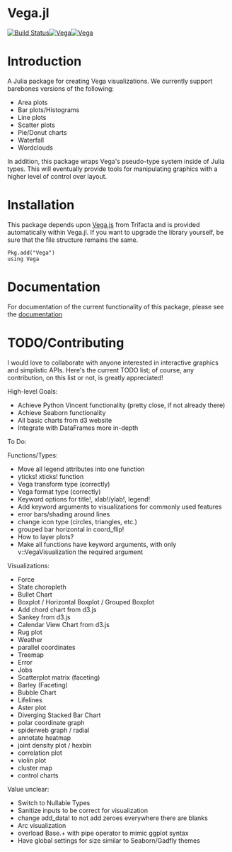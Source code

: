 Vega.jl
=======
[![Build Status](https://travis-ci.org/johnmyleswhite/Vega.jl.svg?branch=master)](https://travis-ci.org/johnmyleswhite/Vega.jl)[![Vega](http://pkg.julialang.org/badges/Vega_0.3.svg)](http://pkg.julialang.org/?pkg=Vega&ver=0.3)[![Vega](http://pkg.julialang.org/badges/Vega_0.4.svg)](http://pkg.julialang.org/?pkg=Vega&ver=0.4)

# Introduction

A Julia package for creating Vega visualizations. We currently support barebones versions of the following:

* Area plots
* Bar plots/Histograms
* Line plots
* Scatter plots
* Pie/Donut charts
* Waterfall
* Wordclouds

In addition, this package wraps Vega's pseudo-type system inside of Julia types. This will eventually provide tools for manipulating graphics with a higher level of control over layout.

# Installation

This package depends upon [Vega.js](https://github.com/trifacta/vega) from Trifacta and is provided automatically within Vega.jl. If you want to upgrade the library yourself, be sure that the file structure remains the same.

	Pkg.add("Vega")
	using Vega

# Documentation

For documentation of the current functionality of this package, please see the [documentation](http://johnmyleswhite.github.io/Vega.jl/)

# TODO/Contributing

I would love to collaborate with anyone interested in interactive graphics and simplistic APIs. Here's the current TODO list; of course, any contribution, on this list or not, is greatly appreciated!

High-level Goals:
- Achieve Python Vincent functionality (pretty close, if not already there)
- Achieve Seaborn functionality
- All basic charts from d3 website
- Integrate with DataFrames more in-depth

To Do:

Functions/Types:
- Move all legend attributes into one function
- yticks! xticks! function
- Vega transform type (correctly)
- Vega format type (correctly)
- Keyword options for title!, xlab!/ylab!, legend!
- Add keyword arguments to visualizations for commonly used features
- error bars/shading around lines
- change icon type (circles, triangles, etc.)
- grouped bar horizontal in coord_flip!
- How to layer plots?
- Make all functions have keyword arguments, with only v::VegaVisualization the required argument

Visualizations:

- Force
- State choropleth
- Bullet Chart
- Boxplot / Horizontal Boxplot / Grouped Boxplot
- Add chord chart from d3.js
- Sankey from d3.js
- Calendar View Chart from d3.js
- Rug plot
- Weather
- parallel coordinates
- Treemap
- Error
- Jobs
- Scatterplot matrix (faceting)
- Barley (Faceting)
- Bubble Chart
- Lifelines
- Aster plot
- Diverging Stacked Bar Chart
- polar coordinate graph
- spiderweb graph / radial
- annotate heatmap
- joint density plot / hexbin
- correlation plot
- violin plot
- cluster map
- control charts

Value unclear:
- Switch to Nullable Types
- Sanitize inputs to be correct for visualization
- change add_data! to not add zeroes everywhere there are blanks
- Arc visualization
- overload Base.+ with pipe operator to mimic ggplot syntax
- Have global settings for size similar to Seaborn/Gadfly themes
